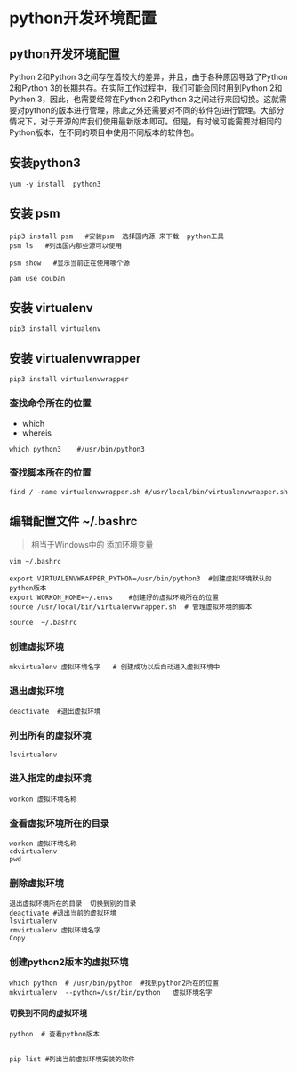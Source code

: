 # python开发环境配置

## python开发环境配置

 

Python 2和Python 3之间存在着较大的差异，并且，由于各种原因导致了Python 2和Python 3的长期共存。在实际工作过程中，我们可能会同时用到Python 2和Python 3，因此，也需要经常在Python 2和Python 3之间进行来回切换。这就需要对python的版本进行管理，除此之外还需要对不同的软件包进行管理。大部分情况下，对于开源的库我们使用最新版本即可。但是，有时候可能需要对相同的Python版本，在不同的项目中使用不同版本的软件包。

## 安装python3

```
yum -y install  python3  
```

## 安装 psm

```
pip3 install psm   #安装psm  选择国内源 来下载  python工具  
psm ls   #列出国内那些源可以使用  

psm show   #显示当前正在使用哪个源 

pam use douban 
```

## 安装 virtualenv

```
pip3 install virtualenv 
```

## 安装 virtualenvwrapper

```
pip3 install virtualenvwrapper  
```

### 查找命令所在的位置

- which
- whereis

```
which python3    #/usr/bin/python3
```

### 查找脚本所在的位置

```
find / -name virtualenvwrapper.sh #/usr/local/bin/virtualenvwrapper.sh
```

## 编辑配置文件 ~/.bashrc

> 相当于Windows中的 添加环境变量

 

```
vim ~/.bashrc  

export VIRTUALENVWRAPPER_PYTHON=/usr/bin/python3  #创建虚拟环境默认的python版本
export WORKON_HOME=~/.envs    #创建好的虚拟环境所在的位置
source /usr/local/bin/virtualenvwrapper.sh  # 管理虚拟环境的脚本  

source  ~/.bashrc 
```

### 创建虚拟环境

 

```
mkvirtualenv 虚拟环境名字   # 创建成功以后自动进入虚拟环境中 
```

 

### 退出虚拟环境

 

```
deactivate  #退出虚拟环境
```

 

### 列出所有的虚拟环境

 

```
lsvirtualenv 
```

 

### 进入指定的虚拟环境

 

```
workon 虚拟环境名称 
```

 

### 查看虚拟环境所在的目录

 

```
workon 虚拟环境名称 
cdvirtualenv  
pwd  
```

 

### 删除虚拟环境

 

```
退出虚拟环境所在的目录  切换到别的目录 
deactivate #退出当前的虚拟环境
lsvirtualenv  
rmvirtualenv 虚拟环境名字  
Copy
```

 

### 创建python2版本的虚拟环境

 

```
which python  # /usr/bin/python  #找到python2所在的位置  
mkvirtualenv  --python=/usr/bin/python   虚拟环境名字  
```

 

#### 切换到不同的虚拟环境

 

```
python  # 查看python版本  


pip list #列出当前虚拟环境安装的软件
```